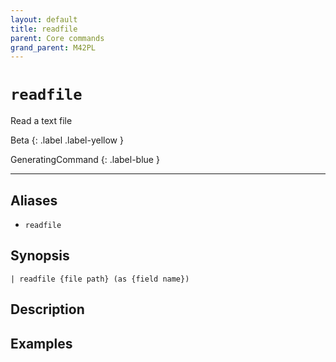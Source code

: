 ```yaml
---
layout: default
title: readfile
parent: Core commands
grand_parent: M42PL
---
```


# `readfile`

Read a text file

Beta
{: .label .label-yellow }

GeneratingCommand
{: .label-blue }

---


## Aliases

* `readfile`

## Synopsis

```shell
| readfile {file path} (as {field name})
```

## Description

## Examples

